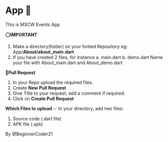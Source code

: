 # App :iphone:
This is MSCW Events App

 :o:**IMPORTANT**
1. Make a directory(folder) on your forked Repository 
   eg: App/**About/about_main.dart**
2. If you have created 2 files, for instance 
   a. main.dart
   b. demo.dart
   Name your file with About_main.dart and About_demo.dart

:speech_balloon:**Pull Request** 
1. In your Repo upload the required files.
2. Create __New Pull Request__
3. Give Title to your request, add a comment if required.
4. Click on __Create Pull Request__

**Which Files to upload** :white_check_mark:
In your directory, add two files: 
1. Source code (.dart file)
2. APK file (.apk)

By @BeginnerCoder21
